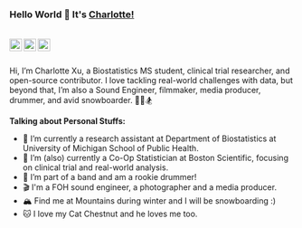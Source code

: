 
### Hello World 👋 It's [Charlotte!](https://www.linkedin.com/in/xxchar/)

<br/>



<a href="https://www.linkedin.com/in/xxchar/">
<img align="left" alt="Saket Prag" width="22px" src="https://cdn.jsdelivr.net/npm/simple-icons@v3/icons/linkedin.svg" />
</a>
<a href="https://www.instagram.com/chachars_1031/">
<img align="left" alt="Saket Prag" width="22px" src="https://cdn.jsdelivr.net/npm/simple-icons@v3/icons/instagram.svg" />
</a>
<a href="https://space.bilibili.com/21579000?spm_id_from=333.1007.0.0">
<img align="left" alt="Saket Prag | Twitter" width="22px" src="https://cdn.jsdelivr.net/npm/simple-icons@v3/icons/youtube.svg" />
</a>
<br />

<br />

Hi, I’m Charlotte Xu, a Biostatistics MS student, clinical trial researcher, and open-source contributor. I love tackling real-world challenges with data, but beyond that, I’m also a Sound Engineer, filmmaker, media producer, drummer, and avid snowboarder. 🎥🎶🏂



**Talking about Personal Stuffs:**

- 🔭 I’m currently a research assistant at Department of Biostatistics at University of Michigan School of Public Health.
- 🔭 I’m (also) currently a Co-Op Statistician at Boston Scientific, focusing on clinical trial and real-world analysis.
- 🎸 I’m part of a band and am a rookie drummer!
-	🎬 I'm a FOH sound engineer, a photographer and a media producer.
-	🏔️ Find me at Mountains during winter and I will be snowboarding :)
-	🐱 I love my Cat Chestnut and he loves me too. 


